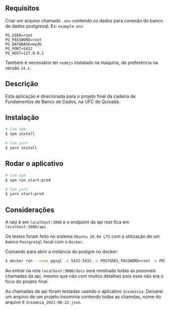 ## Requisitos

Criar um arquivo chamado `.env` contendo os dados para conexão do banco de dados postgresql. Ex: `example.env`

```env
PG_USER=root
PG_PASSWORD=root
PG_DATABASE=mydb
PG_PORT=5432
PG_HOST=127.0.0.1
```

Também é necessário ter `nodejs` instalado na máquina, de preferência na versão `14.x`.

## Descrição

Esta aplicação é direcionada para o projeto final da cadeira de Fundamentos de Banco de Dados, na UFC de Quixadá.

## Instalação

```bash
# Com npm
$ npm install

# Com yarn
$ yarn install
```

## Rodar o aplicativo

```bash
# Com npm
$ npm run start:prod

# Com yarn
$ yarn start:prod
```

## Considerações

A raiz é em `localhost:3000` e o endpoint da api rest fica em `localhost:3000/api`

Os testes foram feito no sistema `Ubuntu 20.04 LTS` com a utilização de um banco `PostgreSql` local com o `Docker`.

Comando para abrir a instância do postgre no docker:

```bash
$ docker run --name pgsql -p 5432:5432 -e POSTGRES_PASSWORD=root -e POSTGRES_USER=root -e POSTGRES_DB=mypalette -d postgres
```

Ao entrar na rota `localhost:3000/docs` será mostrado todas as possíveis chamadas da api, mesmo que não com muitos detalhes pois esse não era o foco do projeto final.

As chamadas da api foram testadas usando o aplicativo `Insominia`. Deixarei um arquivo de um projeto insominia contendo todas as chamdas, nome do arquivo é `Insomnia_2021-08-22.json`.
